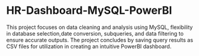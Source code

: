 # HR-Dashboard-MySQL-PowerBI
This project focuses on data cleaning and analysis using MySQL, flexibility in database selection,date conversion, subqueries, and data filtering to ensure accurate outputs. The project concludes by saving query results as CSV files for utilization in creating an intuitive PowerBI dashboard.
